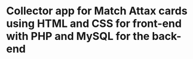# Collector app for Match Attax cards using HTML and CSS for front-end with PHP and MySQL for the back-end

